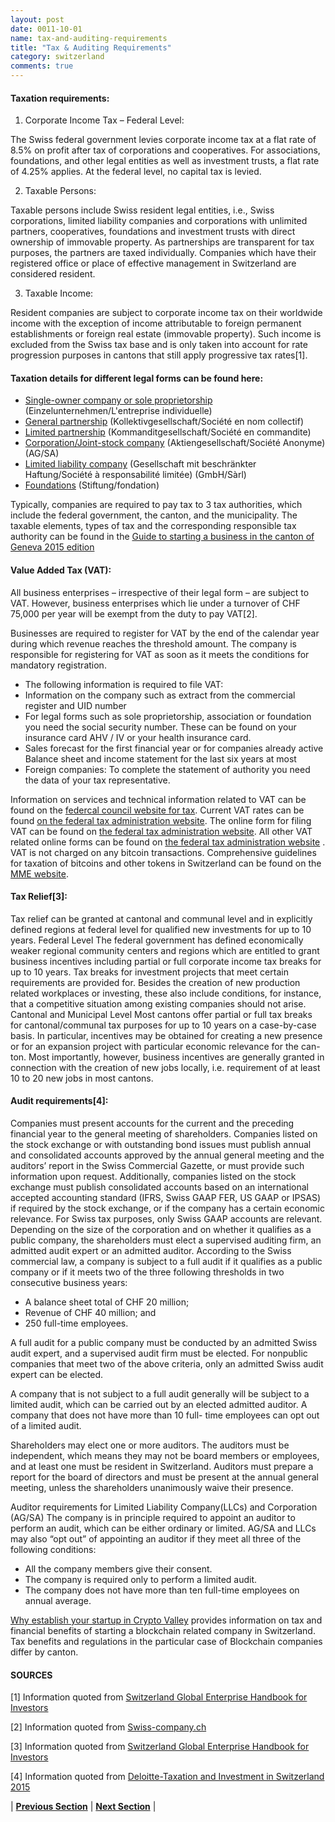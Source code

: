 ```yaml
---
layout: post
date: 0011-10-01
name: tax-and-auditing-requirements
title: "Tax & Auditing Requirements"
category: switzerland
comments: true
---
```


#### Taxation requirements:

   1. Corporate Income Tax – Federal Level:
   
The Swiss federal government levies corporate income tax at a flat rate of 8.5% on profit after tax of corporations and cooperatives. For associations, foundations, and other legal entities as well as investment trusts, a flat rate of 4.25% applies. At the federal level, no capital tax is levied.

   2. Taxable Persons: 
   
Taxable persons include Swiss resident legal entities, i.e., Swiss corporations, limited liability companies and corporations with unlimited partners, cooperatives, foundations and investment trusts with direct ownership of immovable property. As partnerships are transparent for tax purposes, the partners are taxed individually. Companies which have their registered office or place of effective management in Switzerland are considered resident.

   3. Taxable Income:
   
Resident companies are subject to corporate income tax on their worldwide income with the exception of income attributable to foreign permanent establishments or foreign real estate (immovable property). Such income is excluded from the Swiss tax base and is only taken into account for rate progression purposes in cantons that still apply progressive tax rates[1].

#### Taxation details for different legal forms can be found here:
* [Single-owner company or sole proprietorship](https://www.kmu.admin.ch/kmu/de/home/praktisches-wissen/kmu-gruenden/uebersicht-rechtsformen/einzelunternehmen.html#1388174468) (Einzelunternehmen/L'entreprise individuelle)
* [General partnership](https://www.kmu.admin.ch/kmu/de/home/praktisches-wissen/kmu-gruenden/uebersicht-rechtsformen/kollektivgesellschaft.html#1093408002) (Kollektivgesellschaft/Société en nom collectif)
* [Limited partnership](https://www.kmu.admin.ch/kmu/de/home/praktisches-wissen/kmu-gruenden/uebersicht-rechtsformen/kommanditgesellschaft.html#-41342785) (Kommanditgesellschaft/Société en commandite)
* [Corporation/Joint-stock company](https://www.kmu.admin.ch/kmu/de/home/praktisches-wissen/kmu-gruenden/uebersicht-rechtsformen/aktiengesellschaft-ag.html#-1254732816) (Aktiengesellschaft/Société Anonyme) (AG/SA)
* [Limited liability company](https://www.kmu.admin.ch/kmu/de/home/praktisches-wissen/kmu-gruenden/uebersicht-rechtsformen/gesellschaft-mit-beschraenkter-haftung.html#22020997) (Gesellschaft mit beschränkter Haftung/Société à responsabilité limitée) (GmbH/Sàrl)
* [Foundations](http://www.swissfinancialyard.ch/en/company-formation/company-formation-switzerland/foundation-switzerland/) (Stiftung/fondation)

Typically, companies are required to pay tax to 3 tax authorities, which include the federal government, the canton, and the municipality. The taxable elements, types of tax and the corresponding responsible tax authority can be found in the [Guide to starting a business in the canton of Geneva 2015 edition](https://ge.ch/ecoguichetpmepmi/content/guide-starting-business-canton-geneva)

#### Value Added Tax (VAT):
All business enterprises – irrespective of their legal form – are subject to VAT. However, business enterprises which lie under a turnover of CHF 75,000 per year will be exempt from the duty to pay VAT[2].

Businesses are required to register for VAT by the end of the calendar year during which revenue reaches the threshold amount. The company is responsible for registering for VAT as soon as it meets the conditions for mandatory registration. 	
   * The following information is required to file VAT:
   * Information on the company such as extract from the commercial register and UID number
   * For legal forms such as sole proprietorship, association or foundation you need the social security number. These can be found on your insurance card AHV / IV or your health insurance card.
   * Sales forecast for the first financial year or for companies already active Balance sheet and income statement for the last six years at most
   * Foreign companies: To complete the statement of authority you need the data of your tax representative.

Information on services and technical information related to VAT can be found on the [federcal council website for tax](https://www.estv.admin.ch/estv/de/home/mehrwertsteuer.html). 
Current VAT rates can be found [on the federal tax administration website](https://www.estv.admin.ch/estv/en/home/mehrwertsteuer/fachinformationen/steuersaetze/entwicklung-mwst.html).
The online form for filing VAT can be found on [the federal tax administration website](https://www.estv.admin.ch/estv/de/home/mehrwertsteuer/dienstleistungen/formulare-online/anmeldung-bei-der-mwst/anmeldung-bei-der-mwst.html).
All other VAT related online forms can be found on [the federal tax administration website](https://www.estv.admin.ch/estv/de/home/mehrwertsteuer/dienstleistungen/formulare-online.html) .
VAT is not charged on any bitcoin transactions. Comprehensive guidelines for taxation of bitcoins and other tokens in Switzerland can be found on the [MME website](https://www.mme.ch/en/magazine/magazine-detail/url_magazine/how_to_declare_bitcoins/).

#### Tax Relief[3]:
Tax relief can be granted at cantonal and communal level and in explicitly defined regions at federal level for qualified new investments for up to 10 years.
Federal Level
The federal government has defined economically weaker regional community centers and regions which are entitled to grant business incentives including partial or full corporate income tax breaks for up to 10 years.
Tax breaks for investment projects that meet certain requirements are provided for. Besides the creation of new production related workplaces or investing, these also include conditions, for instance, that a competitive situation among existing companies should not arise.
Cantonal and Municipal Level
Most cantons offer partial or full tax breaks for cantonal/communal tax purposes for up to 10 years on a case-by-case basis. In particular, incentives may be obtained for creating a new presence or for an expansion project with particular economic relevance for the can- ton. Most importantly, however, business incentives are generally granted in connection with the creation of new jobs locally, i.e. requirement of at least 10 to 20 new jobs in most cantons.

#### Audit requirements[4]:
Companies must present accounts for the current and the preceding financial year to the general meeting of shareholders. Companies listed on the stock exchange or with outstanding bond issues must publish annual and consolidated accounts approved by the annual general meeting and the auditors’ report in the Swiss Commercial Gazette, or must provide such information upon request.
Additionally, companies listed on the stock exchange must publish consolidated accounts based on an international accepted accounting standard (IFRS, Swiss GAAP FER, US GAAP or IPSAS) if required by the stock exchange, or if the company has a certain economic relevance. For Swiss tax purposes, only Swiss GAAP accounts are relevant.
Depending on the size of the corporation and on whether it qualifies as a public company, the shareholders must elect a supervised auditing firm, an admitted audit expert or an admitted auditor.
According to the Swiss commercial law, a company is subject to a full audit if it qualifies as a public company or if it meets two of the three following thresholds in two consecutive business years:
   * A balance sheet total of CHF 20 million;
   * Revenue of CHF 40 million; and
   * 250 full-time employees.
   
A full audit for a public company must be conducted by an admitted Swiss audit expert, and a supervised audit firm must be elected. For nonpublic companies that meet two of the above criteria, only an admitted Swiss audit expert can be elected.

A company that is not subject to a full audit generally will be subject to a limited audit, which can be carried out by an elected admitted auditor. A company that does not have more than 10 full- time employees can opt out of a limited audit.

Shareholders may elect one or more auditors. The auditors must be independent, which means they may not be board members or employees, and at least one must be resident in Switzerland. Auditors must prepare a report for the board of directors and must be present at the annual general meeting, unless the shareholders unanimously waive their presence.

Auditor requirements for Limited Liability Company(LLCs) and Corporation (AG/SA)
The company is in principle required to appoint an auditor to perform an audit, which can be either ordinary or limited.
AG/SA and LLCs may also “opt out” of appointing an auditor if they meet all three of the following conditions:
   * All the company members give their consent.
   * The company is required only to perform a limited audit.
   * The company does not have more than ten full-time employees on annual average.

[Why establish your startup in Crypto Valley](https://cryptovalley.swiss/mdocuments-library/?mdocs-cat=mdocs-cat-3&mdocs-att=null) provides information on tax and financial benefits of starting a blockchain related company in Switzerland. Tax benefits and regulations in the particular case of Blockchain companies differ by canton.

#### SOURCES

[1] Information quoted from [Switzerland Global Enterprise Handbook for Investors](https://www.s-ge.com/en/publication/handbook-investors/handbook-investors)

[2] Information quoted from [Swiss-company.ch](http://www.swiss-company.ch/en/steuern_mehrwertsteuer.asp)

[3] Information quoted from [Switzerland Global Enterprise Handbook for Investors](https://www.s-ge.com/en/publication/handbook-investors/handbook-investors)

[4] Information quoted from [Deloitte-Taxation and Investment in Switzerland 2015](https://www2.deloitte.com/content/dam/Deloitte/global/Documents/Tax/dttl-tax-switzerlandguide-2015.pdf)


| **[Previous Section]( https://neo-project.github.io/global-blockchain-compliance-hub//switzerland/switzerland-team-member-requirements.html)** | **[Next Section]( https://neo-project.github.io/global-blockchain-compliance-hub//switzerland/switzerland-governing-by-law.html)** |
